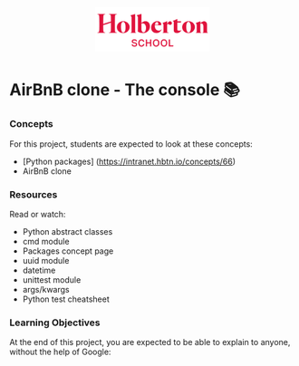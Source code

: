 <h1 align="center" >
<br>
    <img src="https://github.com/DAlons27/AirBnb_clone/blob/main/Holberton.png" height="50%" width="40%">
</h1>

<h2 align="center">

# AirBnB clone - The console 📚

### Concepts
For this project, students are expected to look at these concepts:

* [Python packages] (https://intranet.hbtn.io/concepts/66)
* AirBnB clone   
 
### Resources
Read or watch:
    
* Python abstract classes
* cmd module
* Packages concept page
* uuid module
* datetime
* unittest module
* args/kwargs
* Python test cheatsheet

### Learning Objectives
At the end of this project, you are expected to be able to explain to anyone, without the help of Google:
